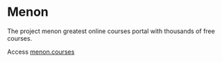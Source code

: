 # Menon

The project menon greatest online courses portal with thousands of free courses. 

Access [menon.courses](https://menon.courses)
